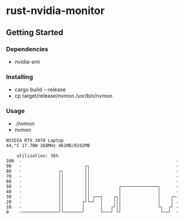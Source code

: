 # rust-nvidia-monitor

## Getting Started

### Dependencies
* nvidia-smi

### Installing
* cargo build --release
* cp target/release/nvmon /usr/bin/nvmon

### Usage
* ./nvmon
* nvmon
```
NVIDIA RTX 3070 Laptop
44,°C 17.70W 360MHz 461MB/8192MB

	utilization: 36%
100	 -                                                           -
90	 -                        ┌┐                                 -
80	 -              ┌┐        ││                                 -
70	 -              ││        ││                                 -
60	 -              ││        ││                                 -
50	 -              ││        ││           ┌──────────────┐      -
40	 -              ││        ││           │              │      -
30	 -              ││        ││ ┌──┐    ┌┐│              │    ┌─-
20	 -              ││       ┌┘└─┘  │    │││              │    │ -
10	 -              ││       │      │   ┌┘││              └┐  ┌┘ -
0	 -──────────────┘└───────┘      └───┘ └┘               └──┘  -
```
